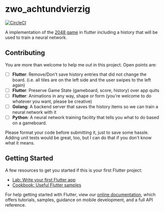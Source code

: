 # zwo_achtundvierzig

[![CircleCI](https://circleci.com/gh/jeyemwey/zwo_achtundvierzig.svg?style=svg)](https://circleci.com/gh/jeyemwey/zwo_achtundvierzig)

A implementation of the [2048 game](https://play2048.co/) in flutter including a history that will be used to train a neural network.

## Contributing

You are more than welcome to help me out in this project. Open points are:

-   [ ] **Flutter**: Remove/Don't save history entries that did not change the board. (i.e. all tiles are on the left side and the user swipes to the left again)
-   [ ] **Flutter**: Preserve Game State (gameboard, score, history) over app quits
-   [ ] **Flutter**: Animations in any way, shape or form (you're welcome to do whatever you want, please be creative)
-   [ ] **Golang**: A backend server that saves the history items so we can train a neural network with it
-   [ ] **Python**: A neural network training facility that tells you what to do based on a gameboard.

Please format your code before submitting it, just to save some hassle. Adding unit tests would be great, too, but I can do that if you don't know what it means.

## Getting Started

A few resources to get you started if this is your first Flutter project:

-   [Lab: Write your first Flutter app](https://flutter.dev/docs/get-started/codelab)
-   [Cookbook: Useful Flutter samples](https://flutter.dev/docs/cookbook)

For help getting started with Flutter, view our
[online documentation](https://flutter.dev/docs), which offers tutorials,
samples, guidance on mobile development, and a full API reference.
